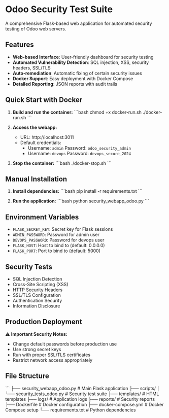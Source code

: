 # Odoo Security Test Suite

A comprehensive Flask-based web application for automated security testing of Odoo web servers.

## Features

- **Web-based Interface**: User-friendly dashboard for security testing
- **Automated Vulnerability Detection**: SQL injection, XSS, security headers, SSL/TLS
- **Auto-remediation**: Automatic fixing of certain security issues
- **Docker Support**: Easy deployment with Docker Compose
- **Detailed Reporting**: JSON reports with audit trails

## Quick Start with Docker

1. **Build and run the container:**
   \`\`\`bash
   chmod +x docker-run.sh
   ./docker-run.sh
   \`\`\`

2. **Access the webapp:**
   - URL: http://localhost:3011
   - Default credentials:
     - Username: `admin` Password: `odoo_security_admin`
     - Username: `devops` Password: `devops_secure_2024`

3. **Stop the container:**
   \`\`\`bash
   ./docker-stop.sh
   \`\`\`

## Manual Installation

1. **Install dependencies:**
   \`\`\`bash
   pip install -r requirements.txt
   \`\`\`

2. **Run the application:**
   \`\`\`bash
   python security_webapp_odoo.py
   \`\`\`

## Environment Variables

- `FLASK_SECRET_KEY`: Secret key for Flask sessions
- `ADMIN_PASSWORD`: Password for admin user
- `DEVOPS_PASSWORD`: Password for devops user
- `FLASK_HOST`: Host to bind to (default: 0.0.0.0)
- `FLASK_PORT`: Port to bind to (default: 5000)

## Security Tests

- SQL Injection Detection
- Cross-Site Scripting (XSS)
- HTTP Security Headers
- SSL/TLS Configuration
- Authentication Security
- Information Disclosure

## Production Deployment

⚠️ **Important Security Notes:**
- Change default passwords before production use
- Use strong secret keys
- Run with proper SSL/TLS certificates
- Restrict network access appropriately

## File Structure

\`\`\`
├── security_webapp_odoo.py    # Main Flask application
├── scripts/
│   └── security_tests_odoo.py # Security test suite
├── templates/                 # HTML templates
├── logs/                     # Application logs
├── reports/                  # Security reports
├── Dockerfile               # Docker configuration
├── docker-compose.yml       # Docker Compose setup
└── requirements.txt         # Python dependencies
